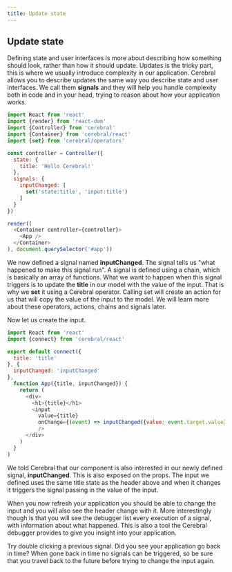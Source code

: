 ```yaml
---
title: Update state
---
```


## Update state

Defining state and user interfaces is more about describing how something should look, rather than how it should update. Updates is the tricky part, this is where we usually introduce complexity in our application. Cerebral allows you to describe updates the same way you describe state and user interfaces. We call them **signals** and they will help you handle complexity both in code and in your head, trying to reason about how your application works.

```js
import React from 'react'
import {render} from 'react-dom'
import {Controller} from 'cerebral'
import {Container} from 'cerebral/react'
import {set} from 'cerebral/operators'

const controller = Controller({
  state: {
    title: 'Hello Cerebral!'
  },
  signals: {
    inputChanged: [
      set('state:title', 'input:title')
    ]
  }
})

render((
  <Container controller={controller}>
    <App />
  </Container>
), document.querySelector('#app'))
```

We now defined a signal named **inputChanged**. The signal tells us "what happened to make this signal run". A signal is defined using a chain, which is basically an array of functions. What we want to happen when this signal triggers is to update the **title** in our model with the value of the input. That is why we **set** it using a Cerebral operator. Calling set will create an action for us that will copy the value of the input to the model. We will learn more about these operators, actions, chains and signals later.

Now let us create the input.

```js
import React from 'react'
import {connect} from 'cerebral/react'

export default connect({
  title: 'title'
}, {
  inputChanged: 'inputChanged'
},
  function App({title, inputChanged}) {
    return (
      <div>
        <h1>{title}</h1>
        <input
          value={title}
          onChange={(event) => inputChanged({value: event.target.value})}
          />
      </div>
    )
  }
)
```

We told Cerebral that our component is also interested in our newly defined signal, **inputChanged**. This is also exposed on the props. The input we defined uses the same title state as the header above and when it changes it triggers the signal passing in the value of the input.

When you now refresh your application you should be able to change the input and you will also see the header change with it. More interestingly though is that you will see the debugger list every execution of a signal, with information about what happened. This is also a tool the Cerebral debugger provides to give you insight into your application.

Try double clicking a previous signal. Did you see your application go back in time? When gone back in time no signals can be triggered, so be sure that you travel back to the future before trying to change the input again.
